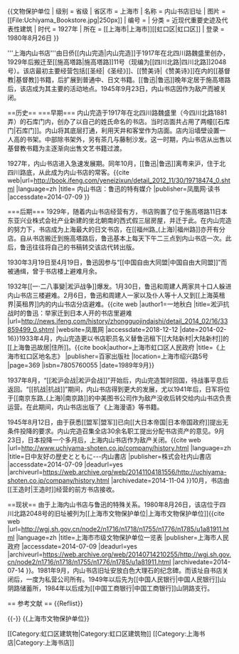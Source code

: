{{文物保护单位
| 级别 = 省级
| 省区市 = 上海市
| 名称 = 内山书店旧址
| 图片 = [[File:Uchiyama_Bookstore.jpg|250px]]
| 编号 = 
| 分类 = 近现代重要史迹及代表性建筑
| 时代 = 1927年
| 所在 = [[上海市|上海市]][[虹口区|虹口区]]
| 登录 = 1980年8月26日
}}

'''上海内山书店'''由日侨[[内山完造|内山完造]]于1917年在北四川路魏盛里创办，1929年后搬迁至[[施高塔路|施高塔路]]11号（现编为[[四川北路|四川北路]]2048号）。该店最初主要经营包括[[圣经|《圣经》]]、[[赞美诗|《赞美诗》]]在内的[[基督教|基督教]]书籍，后扩展到普通中、日文书籍。[[鲁迅|鲁迅]]晚年定居于施高塔路后，该店成为其主要的活动地点。1945年9月23日，内山书店因作为敌产而被关闭。

==历史==
===早期===
内山完造于1917年在北四川路魏盛里（今四川北路1881弄）的石库门内，创办了以自己的姓氏命名的书店。当时店面共占用了两幢[[石库门|石库门]]。内山将其底层打通，利用天井和客堂作为店面。店内沿墙壁设置一人高的书架。中部除书架外，另有茶几与藤制沙发。这一时期，内山书店从出售以基督教书籍为主逐渐向出售文艺书籍过渡。<ref name="ns"/>

1927年，内山书店进入急速发展期。同年10月，[[鲁迅|鲁迅]]离粤来沪，住于北四川路底，从此成为内山书店的常客。<ref>{{cite web|url=http://book.ifeng.com/yeneizixun/detail_2012_11/30/19718474_0.shtml |language=zh |title= 内山书店：鲁迅的特有媒介 |publisher=凤凰网·读书 |accessdate=2014-07-09 }}</ref>

===后期===
1929年，随着内山书店经营有方，书店购置了位于施高塔路11日本东亚兴业株式会社产业新建的坐北朝南的西式假三层房屋，并迁于此。在内山完造的努力下，书店成为上海最大的日文书店，在[[福州路_(上海)|福州路]]亦开有分店。自从书店搬迁到施高塔路后，鲁迅基本上每天下午二三点到内山书店一次。此后，鲁迅往往将自己的书稿转交该店代转出版。

1930年3月19日至4月19日，鲁迅因参与“[[中国自由大同盟|中国自由大同盟]]”而被通缉，曾于书店楼上避难月余。

1932年[[一·二八事變|淞沪战争]]爆发。1月30日，鲁迅和周建人两家共十口人躲进内山书店三楼避难。2月6日，鲁迅和周建人一家以及仆人等十人又到[[上海英租界|英租界]]内的内山书店分店避难。<ref>{{cite web |author1=一地秋白 |title=淞沪抗战时的鲁迅：举家迁到日本人开的书店里避难 |url=http://news.ifeng.com/history/zhongguojindaishi/detail_2014_02/16/33859499_0.shtml |website=凤凰网 |accessdate=2018-12-12 |date=2014-02-16}}</ref>1933年4月，内山完造更以书店职员名义替鲁迅租下[[大陆新村|大陆新村]]的[[上海鲁迅故居|住所]]。<ref name="ns">{{cite book|author=上海市虹口区人民政府 |title=《上海市虹口区地名志》 |publisher=百家出版社 |location=上海市绍兴路5号 |page=369 |isbn=7805760055 |date=1989年9月}}</ref>

1937年8月，“[[淞沪会战|淞沪会战]]”开始后，内山完造暂时回国，待战事平息后返回。“[[抗战|抗战]]”期间，内山书店得到更大的发展，尤以1941年后，日军将位于[[南京东路_(上海)|南京路]]的中美图书公司作为敌产没收后转交给内山书店负责运营。在此期间，内山书店出版了《上海漫语》等书籍。

1945年8月12日，由于获悉[[盟军|盟军]]已向[[大日本帝国|日本帝国政府]]提出无条件投降的要求。内山完造召集全店30余名职工提出分配书店资产的意见。9月23日，日本投降一个多月后，上海内山书店作为敌产关闭。<ref>{{cite web |url=http://www.uchiyama-shoten.co.jp/company/history.html |language=zh |title=日中友好の歴史とともに---内山書店 |publisher=株式会社内山書店 |accessdate=2014-07-09 |deadurl=yes |archiveurl=https://web.archive.org/web/20141104181556/http://uchiyama-shoten.co.jp/company/history.html |archivedate=2014-11-04 }}</ref>10月，书店由[[王造时|王造时]]经营的前方书店接收。

==现状==
由于上海内山书店与鲁迅的特殊关系。1980年8月26日，该店位于四川北路2048号的旧址被列为[[上海市文物保护单位|上海市文物保护单位]]<ref>{{cite web |url=http://wgj.sh.gov.cn/node2/n1716/n1718/n1755/n1776/n1785/u1a81911.html |language=zh |title=上海市市级文物保护单位一览表 |publisher=上海市人民政府 |accessdate=2014-07-09 |deadurl=yes |archiveurl=https://web.archive.org/web/20140714210255/http://wgj.sh.gov.cn/node2/n1716/n1718/n1755/n1776/n1785/u1a81911.html |archivedate=2014-07-14 }}</ref>。1981年9月，内山书店旧址安放白色大理石的纪念碑。而该址自书店关闭后，一度为私营公司所有。1949年以后先为[[中国人民银行|中国人民银行]]山阴路储蓄所，1984年以后成为[[中国工商银行|中国工商银行]]山阴路支行。<ref name="ns"/>

== 参考文献 ==
{{Reflist}}

{{-}}
{{上海市文物保护单位}}

[[Category:虹口区建筑物|Category:虹口区建筑物]]
[[Category:上海书店|Category:上海书店]]